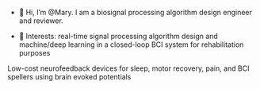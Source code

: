 - 👋 Hi, I’m @Mary. I am a biosignal processing algorithm design engineer and reviewer.

- 💞️ Interests: 
real-time signal processing algorithm design and machine/deep learning in a closed-loop BCI system for rehabilitation purposes 


Low-cost neurofeedback devices for sleep, motor recovery, pain, and BCI spellers using brain evoked potentials   
